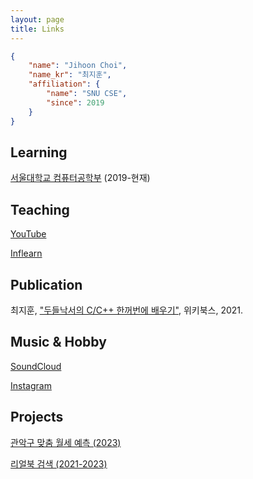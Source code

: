 ```yaml
---
layout: page
title: Links
---
```


```json
{
    "name": "Jihoon Choi",
    "name_kr": "최지훈",
    "affiliation": {
        "name": "SNU CSE",
        "since": 2019
    }
}
```

## Learning

[서울대학교 컴퓨터공학부](https://cse.snu.ac.kr/) (2019-현재)

## Teaching

[YouTube](https://www.youtube.com/@doodle-ns)

[Inflearn](https://www.inflearn.com/course/c%EC%96%B8%EC%96%B4-%EB%91%90%EB%93%A4%EB%82%99%EC%84%9C)

## Publication

최지훈, ["두들낙서의 C/C++ 한꺼번에 배우기"](https://www.yes24.com/Product/Goods/101880448), 위키북스, 2021.

## Music & Hobby

[SoundCloud](https://soundcloud.com/i_dont_have_name)

[Instagram](https://www.instagram.com/japtanghobby/)

## Projects

[관악구 맞춤 월세 예측 (2023)](https://doodle0-gwanak-room-main-ocbqt1.streamlit.app/)

[리얼북 검색 (2021-2023)](https://realbook.kro.kr/)
